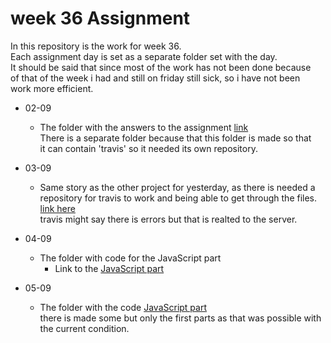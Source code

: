 # week 36 Assignment  

In this repository is the work for week 36. <br/>
Each assignment day is set as a separate folder set with the day. <br> 
It should be said that since most of the work has not been done because <br>
of that of the week i had and still on friday still sick, so i have not been <br>
work more efficient. 

- 02-09
  - The folder with the answers to the assignment [link](<https://github.com/bananahowl/demob>)
  <br> There is a separate folder because that this folder is made so that <br>
  it can contain 'travis' so it needed its own repository.
- 03-09
  - Same story as the other project for yesterday, as there is needed a <br>
  repository for travis to work and being able to get through the files.<br>
  [link here](<https://github.com/bananahowl/0209work>) <br> 
  travis might say there is errors but that is realted to the server.
- 04-09
  - The folder with code for the JavaScript part
    - Link to the [ JavaScript part](<https://github.com/bananahowl/week36/tree/master/04-09>)
    
- 05-09
  - The folder with the code [JavaScript part](<https://github.com/bananahowl/week36/tree/master/05-09>) <br />
  there is made some but only the first parts as that was possible with <br>
  the current condition. 

